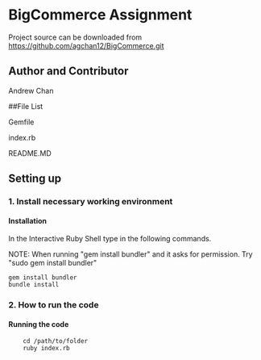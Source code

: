 # BigCommerce Assignment

Project source can be downloaded from https://github.com/agchan12/BigCommerce.git

## Author and Contributor

Andrew Chan

##File List

Gemfile

index.rb

README.MD

## Setting up

### 1. Install necessary working environment

#### Installation
In the Interactive Ruby Shell type in the following commands. 

NOTE: When running "gem install bundler" and it asks for permission. Try "sudo gem install bundler"

    gem install bundler
    bundle install


### 2. How to run the code

#### Running the code
		cd /path/to/folder
		ruby index.rb
